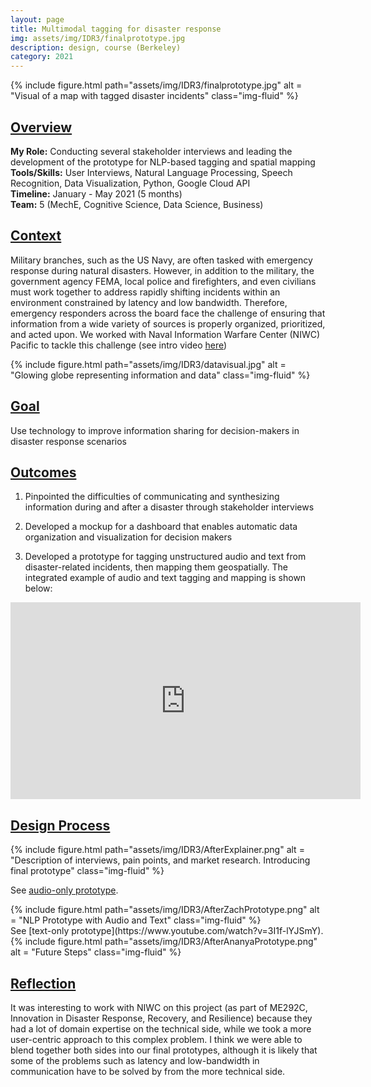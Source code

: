 ```yaml
---
layout: page
title: Multimodal tagging for disaster response
img: assets/img/IDR3/finalprototype.jpg
description: design, course (Berkeley)
category: 2021
---
```

<div class="row">
    <div class="w-50 p-3" style="margin:auto">
        {% include figure.html path="assets/img/IDR3/finalprototype.jpg" alt = "Visual of a map with tagged disaster incidents" class="img-fluid" %}
    </div>
</div>

## <u>Overview</u>
**My Role:** Conducting several stakeholder interviews and leading the development of the prototype for NLP-based tagging and spatial mapping   
**Tools/Skills:** User Interviews, Natural Language Processing, Speech Recognition, Data Visualization, Python, Google Cloud API    
**Timeline:** January - May 2021 (5 months)    
**Team:** 5 (MechE, Cognitive Science, Data Science, Business)   

## <u>Context</u>
Military branches, such as the US Navy, are often tasked with emergency response during natural disasters. However, in addition to the military, the government agency FEMA, local police and firefighters, and even civilians must work together to address rapidly shifting incidents within an environment constrained by latency and low bandwidth. Therefore, emergency responders across the board face the challenge of ensuring that information from a wide variety of sources is properly organized, prioritized, and acted upon. We worked with Naval Information Warfare Center (NIWC) Pacific to tackle this challenge (see intro video [here](https://www.youtube.com/watch?v=Ht6Z9KFl1yE)) 

<div class="row">
    <div class="w-50 p-3" style="margin:auto">
        {% include figure.html path="assets/img/IDR3/datavisual.jpg" alt = "Glowing globe representing information and data" class="img-fluid" %}
    </div>
</div>

## <u>Goal</u>
Use technology to improve information sharing for decision-makers in disaster response scenarios 

## <u>Outcomes</u>
1) Pinpointed the difficulties of communicating and synthesizing information during and after a disaster through stakeholder interviews

2) Developed a mockup for a dashboard that enables automatic data organization and visualization for decision makers

3) Developed a prototype for tagging unstructured audio and text from disaster-related incidents, then mapping them geospatially. The integrated example of audio and text tagging and mapping is shown below:
<div align="center">
<iframe width="560" height="315" src="https://www.youtube.com/embed/v3BKnIvi7BM" frameborder="0" allow="accelerometer; autoplay; clipboard-write; encrypted-media; gyroscope; picture-in-picture" allowfullscreen></iframe>
</div>

## <u>Design Process</u>
<div class="row">
    <div class="col-sm mt-3 mt-md-0">
        {% include figure.html path="assets/img/IDR3/AfterExplainer.png" alt = "Description of interviews, pain points, and market research. Introducing final prototype" class="img-fluid" %}
    </div>
</div>

See [audio-only prototype](https://www.youtube.com/watch?v=zcWoiJ9FfkA).
<div class="row">
    <div class="col-sm mt-3 mt-md-0">
        {% include figure.html path="assets/img/IDR3/AfterZachPrototype.png" alt = "NLP Prototype with Audio and Text" class="img-fluid" %}
    </div>
</div>
See [text-only prototype](https://www.youtube.com/watch?v=3I1f-lYJSmY). 
<div class="row">
    <div class="col-sm mt-3 mt-md-0">
        {% include figure.html path="assets/img/IDR3/AfterAnanyaPrototype.png" alt = "Future Steps" class="img-fluid" %}
    </div>
</div> 

## <u>Reflection</u>
It was interesting to work with NIWC on this project (as part of ME292C, Innovation in Disaster Response, Recovery, and Resilience) because they had a lot of domain expertise on the technical side, while we took a more user-centric approach to this complex problem. I think we were able to blend together both sides into our final prototypes, although it is likely that some of the problems such as latency and low-bandwidth in communication have to be solved by from the more technical side.
